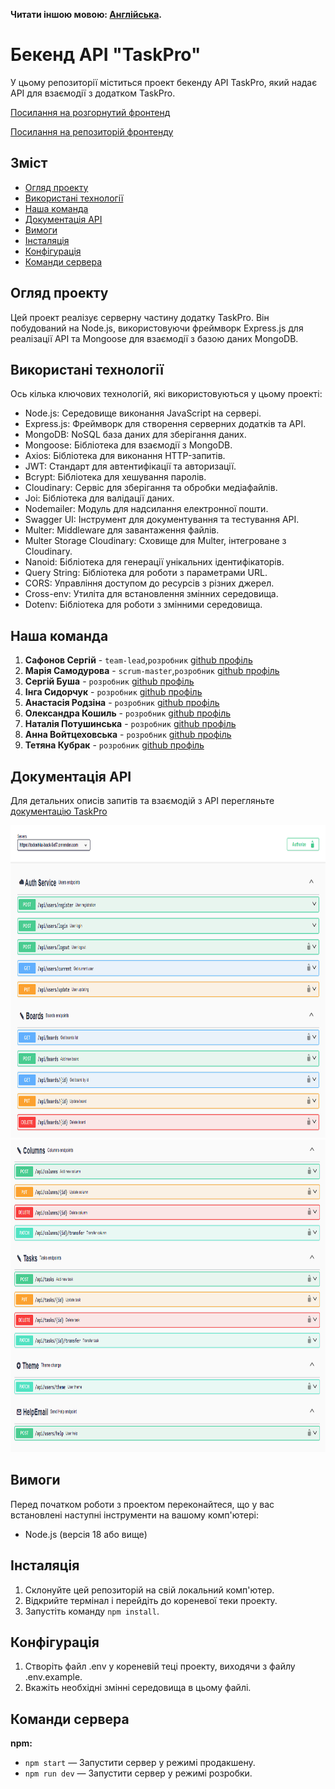 **Читати іншою мовою: [Англійська](README.md).**

# Бекенд API "TaskPro"

У цьому репозиторії міститься проект бекенду API TaskPro, який надає API для взаємодії з додатком TaskPro.

<a href="https://todoshka-project.vercel.app/">Посилання на
розгорнутий фронтенд</a>

<a href="https://github.com/rango198/todoshkaProject">Посилання на репозиторій фронтенду</a>

## Зміст

- [Огляд проекту](#огляд-проекту)
- [Використані технології](#використані-технології)
- [Наша команда](#наша-команда)
- [Документація API](#документація-api)
- [Вимоги](#вимоги)
- [Інсталяція](#інсталяція)
- [Конфігурація](#конфігурація)
- [Команди сервера](#команди-сервера)

## Огляд проекту

Цей проект реалізує серверну частину додатку TaskPro. Він побудований на Node.js, використовуючи фреймворк Express.js для реалізації API та Mongoose для взаємодії з базою даних MongoDB.

## Використані технології

Ось кілька ключових технологій, які використовуються у цьому проекті:

- Node.js: Середовище виконання JavaScript на сервері.
- Express.js: Фреймворк для створення серверних додатків та API.
- MongoDB: NoSQL база даних для зберігання даних.
- Mongoose: Бібліотека для взаємодії з MongoDB.
- Axios: Бібліотека для виконання HTTP-запитів.
- JWT: Стандарт для автентифікації та авторизації.
- Bcrypt: Бібліотека для хешування паролів.
- Cloudinary: Сервіс для зберігання та обробки медіафайлів.
- Joi: Бібліотека для валідації даних.
- Nodemailer: Модуль для надсилання електронної пошти.
- Swagger UI: Інструмент для документування та тестування API.
- Multer: Middleware для завантаження файлів.
- Multer Storage Cloudinary: Сховище для Multer, інтегроване з Cloudinary.
- Nanoid: Бібліотека для генерації унікальних ідентифікаторів.
- Query String: Бібліотека для роботи з параметрами URL.
- CORS: Управління доступом до ресурсів з різних джерел.
- Cross-env: Утиліта для встановлення змінних середовища.
- Dotenv: Бібліотека для роботи з змінними середовища.

## Наша команда

1. **Сафонов Сергій** - `team-lead`,`розробник`
   <a href="https://github.com/KaratSergio">github профіль</a>
2. **Марія Самодурова** - `scrum-master`,`розробник`
   <a href="https://github.com/MariiaSam">github профіль</a>
3. **Сергій Буша** - `розробник` <a href="https://github.com/rango198">github
   профіль</a>
4. **Інга Сидорчук** - `розробник` <a href="https://github.com/inhasid">github
   профіль</a>
5. **Анастасія Родзіна** - `розробник`
   <a href="https://github.com/Anastasiia-Rodzina">github профіль</a>
6. **Олександра Кошиль** - `розробник`
   <a href="https://github.com/sashasashkina">github профіль</a>
7. **Наталія Потушинська** - `розробник`
   <a href="https://github.com/NataliaPot">github профіль</a>
8. **Анна Войтцеховська** - `розробник`
   <a href="https://github.com/Anna4voit">github профіль</a>
9. **Тетяна Кубрак** - `розробник`
   <a href="https://github.com/TetianaKubrak73">github профіль</a>

## Документація API

Для детальних описів запитів та взаємодій з API перегляньте <a href="https://todoshka-back-5xf7.onrender.com/api-docs/">документацію TaskPro</a>

<img src="./images/auth.png" alt="Документація API TaskPro для користувачів" width="900" height="500">
<img src="./images/columns.png" alt="Документація API TaskPro для дошок-колонок-завдань" width="900" height="500">

## Вимоги

Перед початком роботи з проектом переконайтеся, що у вас встановлені наступні інструменти на вашому комп'ютері:

- Node.js (версія 18 або вище)

## Інсталяція

1. Склонуйте цей репозиторій на свій локальний комп'ютер.
2. Відкрийте термінал і перейдіть до кореневої теки проекту.
3. Запустіть команду `npm install`.

## Конфігурація

1. Створіть файл .env у кореневій теці проекту, виходячи з файлу .env.example.
2. Вкажіть необхідні змінні середовища в цьому файлі.

## Команди сервера

**npm:**

- `npm start` — Запустити сервер у режимі продакшену.
- `npm run dev` — Запустити сервер у режимі розробки.
